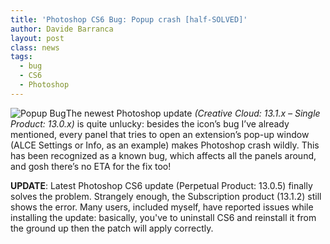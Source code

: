```yaml
---
title: 'Photoshop CS6 Bug: Popup crash [half-SOLVED]'
author: Davide Barranca
layout: post
class: news
tags:
  - bug
  - CS6
  - Photoshop
---
```


![Popup Bug][a]The newest Photoshop update *(Creative Cloud: 13.1.x – Single Product: 13.0.x)* is quite unlucky: besides the icon’s bug I’ve already mentioned, every panel that tries to open an extension’s pop-up window (ALCE Settings or Info, as an example) makes Photoshop crash wildly. This has been recognized as a known bug, which affects all the panels around, and gosh there’s no ETA for the fix too!

**UPDATE**: Latest Photoshop CS6 update (Perpetual Product: 13.0.5) finally solves the problem. Strangely enough, the Subscription product (13.1.2) still shows the error. Many users, included myself, have reported issues while installing the update: basically, you've to uninstall CS6 and reinstall it from the ground up then the patch will apply correctly.

[a]: {{site.baseurl}}/news/images/Bug.png "PopUp Bug"